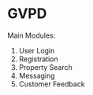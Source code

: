 GVPD
====
Main Modules:
1. User Login
2. Registration
3. Property Search
4. Messaging
5. Customer Feedback

